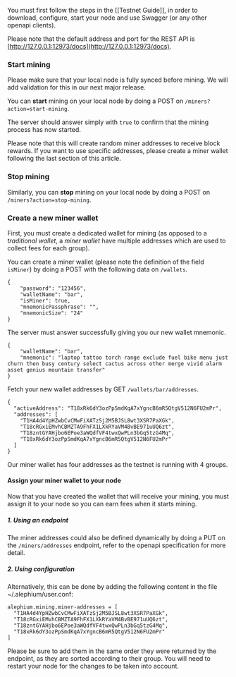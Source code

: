 You must first follow the steps in the [[Testnet Guide]], in order to download, configure, start your node and use Swagger (or any other openapi clients).

Please note that the default address and port for the REST API is [http://127.0.0.1:12973/docs](http://127.0.0.1:12973/docs).

### Start mining

Please make sure that your local node is fully synced before mining. We will add validation for this in our next major release.

You can **start** mining on your local node by doing a POST on `/miners?action=start-mining`.

The server should answer simply with `true` to confirm that the mining process has now started.

Please note that this will create random miner addresses to receive block rewards.
If you want to use specific addresses, please create a miner wallet following the last section of this article.

### Stop mining

Similarly, you can **stop** mining on your local node by doing a POST on `/miners?action=stop-mining`.

### Create a new miner wallet

First, you must create a dedicated wallet for mining (as opposed to a *traditional wallet*, a *miner wallet* have multiple addresses which are used to collect fees for each group).

You can create a miner wallet (please note the definition of the field `isMiner`) by doing a POST with the following data on `/wallets`.

    {
        "password": "123456",
        "walletName": "bar",
        "isMiner": true,
        "mnemonicPassphrase": "",
        "mnemonicSize": "24"
    }

The server must answer successfully giving you our new wallet mnemonic.

    {
        "walletName": "bar",
        "mnemonic": "laptop tattoo torch range exclude fuel bike menu just churn then busy century select cactus across other merge vivid alarm asset genius mountain transfer"
    }

Fetch your new wallet addresses by GET `/wallets/bar/addresses`.

    {
      "activeAddress": "T18xRk6dY3ozPpSmdKqA7xYgncB6mR5QtgV512N6FU2mPr",
      "addresses": [
        "T1HA4d4YpHZwbCvCMwFiXATzSj2M5BJSL8wt3XSR7PaXGk",
        "T18cRGxiEMvhCBMZTA9FhFX1LXkRYaVM4BvBE971uUQ6zt",
        "T18zntGYAHjbo6EPoe3aWQdfVF4twxQwPLn3bGq5tzG4Mq",
        "T18xRk6dY3ozPpSmdKqA7xYgncB6mR5QtgV512N6FU2mPr"
      ]
    }

Our miner wallet has four addresses as the testnet is running with 4 groups.

#### Assign your miner wallet to your node

Now that you have created the wallet that will receive your mining, you must assign it to your node so you can earn fees when it starts mining.

##### 1. Using an endpoint

The miner addresses could also be defined dynamically by doing a PUT on the `/miners/addresses` endpoint, refer to the openapi specification for more detail.

##### 2. Using configuration

Alternatively, this can be done by adding the following content in the file ~/.alephium/user.conf:

    alephium.mining.miner-addresses = [
      "T1HA4d4YpHZwbCvCMwFiXATzSj2M5BJSL8wt3XSR7PaXGk",
      "T18cRGxiEMvhCBMZTA9FhFX1LXkRYaVM4BvBE971uUQ6zt",
      "T18zntGYAHjbo6EPoe3aWQdfVF4twxQwPLn3bGq5tzG4Mq",
      "T18xRk6dY3ozPpSmdKqA7xYgncB6mR5QtgV512N6FU2mPr"
    ]
    
Please be sure to add them in the same order they were returned by the endpoint, as they are sorted according to their group.
You will need to restart your node for the changes to be taken into account.

